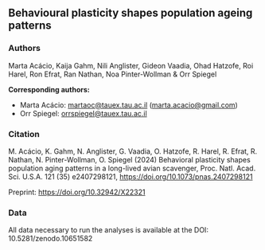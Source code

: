 ## Behavioural plasticity shapes population ageing patterns

### Authors
Marta Acácio, Kaija Gahm, Nili Anglister, Gideon Vaadia, Ohad Hatzofe, Roi Harel, Ron Efrat, Ran Nathan, Noa Pinter-Wollman & Orr Spiegel


**Corresponding authors:**
- Marta Acácio: martaoc@tauex.tau.ac.il (marta.acacio@gmail.com)
- Orr Spiegel: orrspiegel@tauex.tau.ac.il

### Citation
M. Acácio, K. Gahm, N. Anglister, G. Vaadia, O. Hatzofe, R. Harel, R. Efrat, R. Nathan, N. Pinter-Wollman, O. Spiegel (2024) Behavioral plasticity shapes population aging patterns in a long-lived avian scavenger, Proc. Natl. Acad. Sci. U.S.A. 121 (35) e2407298121, https://doi.org/10.1073/pnas.2407298121

Preprint: https://doi.org/10.32942/X22321

### Data
All data necessary to run the analyses is available at the DOI: 10.5281/zenodo.10651582
